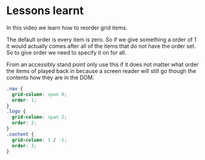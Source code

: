 # Lessons learnt

In this video we learn how to reorder grid items.

The default order is every item is zero. So if we give something a order of 1 it would actually comes after all of the items that do not have the order set. So to give order we need to specify it on for all.

From an accessibly stand point only use this if it does not matter what order the items of played back in because a screen reader will still go though the contents how they are in the DOM.

```css
.nav {
  grid-column: span 8;
  order: 1;
}
.logo {
  grid-column: span 2;
  order: 2;
}
.content {
  grid-column: 1 / -1;
  order: 3;
}

```
